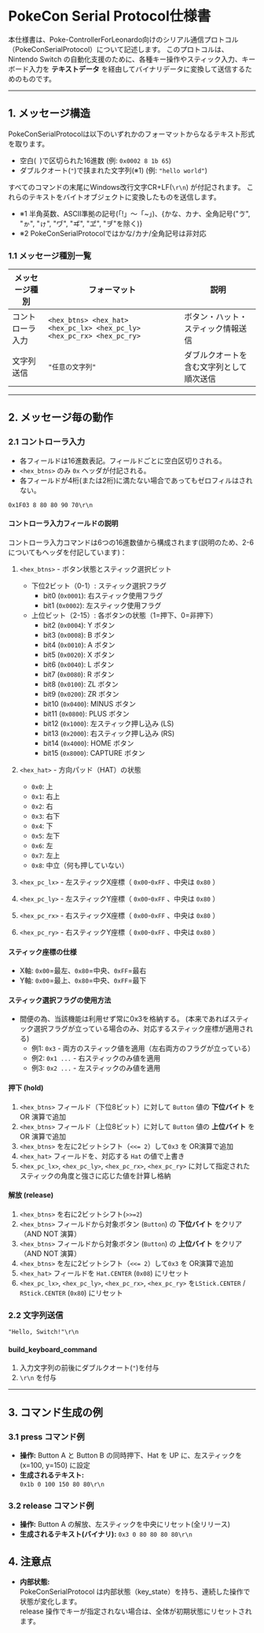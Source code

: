 # PokeCon Serial Protocol仕様書

本仕様書は、Poke-ControllerForLeonardo向けのシリアル通信プロトコル（PokeConSerialProtocol）について記述します。
このプロトコルは、Nintendo Switch の自動化支援のために、各種キー操作やスティック入力、キーボード入力を **テキストデータ** を経由してバイナリデータに変換して送信するためのものです。

---

## 1. メッセージ構造
PokeConSerialProtocolは以下のいずれかのフォーマットからなるテキスト形式を取ります。
- 空白(` `)で区切られた16進数 (例: `0x0002 8 1b 65`)
- ダブルクオート(`"`)で挟まれた文字列(※1) (例: `"hello world"`)

すべてのコマンドの末尾にWindows改行文字CR+LF(`\r\n`) が付記されます。 これらのテキストをバイトオブジェクトに変換したものを送信します。

- ※1 半角英数、ASCII準拠の記号(「!」～「~」)、\{かな、カナ、全角記号("ゔ", "ゕ", "ゖ", "ヷ", "ヸ", "ヹ", "ヺ"を除く)\}
- ※2 PokeConSerialProtocolではかな/カナ/全角記号は非対応

### 1.1 メッセージ種別一覧

| メッセージ種別           | フォーマット                                                                    | 説明                               |
|--------------------|-------------------------------------------------------------------------------|------------------------------------|
| コントローラ入力   | `<hex_btns> <hex_hat> <hex_pc_lx> <hex_pc_ly> <hex_pc_rx> <hex_pc_ry>`         | ボタン・ハット・スティック情報送信 |
| 文字列送信         | `"任意の文字列"`                                                              | ダブルクオートを含む文字列として順次送信   |

---

## 2. メッセージ毎の動作

### 2.1 コントローラ入力
- 各フィールドは16進数表記。フィールドごとに空白区切りされる。
- `<hex_btns>` のみ `0x` ヘッダが付記される。
- 各フィールドが4桁(または2桁)に満たない場合であってもゼロフィルはされない。

```
0x1F03 8 80 80 90 70\r\n
```

#### コントローラ入力フィールドの説明
コントローラ入力コマンドは6つの16進数値から構成されます(説明のため、2-6についてもヘッダを付記しています)：

1. `<hex_btns>` - ボタン状態とスティック選択ビット
   - 下位2ビット（0-1）: スティック選択フラグ
     - bit0  (`0x0001`): 右スティック使用フラグ
     - bit1  (`0x0002`): 左スティック使用フラグ
   - 上位ビット（2-15）: 各ボタンの状態（1=押下、0=非押下）
     - bit2  (`0x0004`): Y ボタン
     - bit3  (`0x0008`): B ボタン
     - bit4  (`0x0010`): A ボタン
     - bit5  (`0x0020`): X ボタン
     - bit6  (`0x0040`): L ボタン
     - bit7  (`0x0080`): R ボタン
     - bit8  (`0x0100`): ZL ボタン
     - bit9  (`0x0200`): ZR ボタン
     - bit10 (`0x0400`): MINUS ボタン
     - bit11 (`0x0800`): PLUS ボタン
     - bit12 (`0x1000`): 左スティック押し込み (LS)
     - bit13 (`0x2000`): 右スティック押し込み (RS)
     - bit14 (`0x4000`): HOME ボタン
     - bit15 (`0x8000`): CAPTURE ボタン

2. `<hex_hat>` - 方向パッド（HAT）の状態
   - `0x0`: 上
   - `0x1`: 右上
   - `0x2`: 右
   - `0x3`: 右下
   - `0x4`: 下
   - `0x5`: 左下
   - `0x6`: 左
   - `0x7`: 左上
   - `0x8`: 中立（何も押していない）

3. `<hex_pc_lx>` - 左スティックX座標（ `0x00`-`0xFF` 、中央は `0x80` ）
4. `<hex_pc_ly>` - 左スティックY座標（ `0x00`-`0xFF` 、中央は `0x80` ）
5. `<hex_pc_rx>` - 右スティックX座標（ `0x00`-`0xFF` 、中央は `0x80` ）
6. `<hex_pc_ry>` - 右スティックY座標（ `0x00`-`0xFF` 、中央は `0x80` ）

#### スティック座標の仕様
- X軸: `0x00`=最左、`0x80`=中央、`0xFF`=最右
- Y軸: `0x00`=最上、`0x80`=中央、`0xFF`=最下

#### スティック選択フラグの使用方法
- 間便の為、当該機能は利用せず常に0x3を格納する。 (本来であればスティック選択フラグが立っている場合のみ、対応するスティック座標が適用される)
    - 例1: `0x3` - 両方のスティック値を適用（左右両方のフラグが立っている）
    - 例2: `0x1 ...` - 右スティックのみ値を適用
    - 例3: `0x2 ...` - 左スティックのみ値を適用

#### **押下 (hold)**
1. `<hex_btns>` フィールド（下位8ビット）に対して `Button` 値の **下位バイト** を OR 演算で追加
2. `<hex_btns>` フィールド（上位8ビット）に対して `Button` 値の **上位バイト** を OR 演算で追加
3. `<hex_btns>` を左に2ビットシフト（`<<= 2`）して`0x3` を OR演算で追加
4. `<hex_hat>` フィールドを、対応する `Hat` の値で上書き
5. `<hex_pc_lx>`, `<hex_pc_ly>`, `<hex_pc_rx>`, `<hex_pc_ry>` に対して指定されたスティックの角度と強さに応じた値を計算し格納

#### **解放 (release)**
1. `<hex_btns>` を右に2ビットシフト(`>>=2`)
2. `<hex_btns>` フィールドから対象ボタン (`Button`) の **下位バイト** をクリア（AND NOT 演算）
3. `<hex_btns>` フィールドから対象ボタン (`Button`) の **上位バイト** をクリア（AND NOT 演算）
4. `<hex_btns>` を左に2ビットシフト（`<<= 2`）して`0x3` を OR演算で追加
5. `<hex_hat>` フィールドを `Hat.CENTER` (`0x08`) にリセット
6. `<hex_pc_lx>`, `<hex_pc_ly>`, `<hex_pc_rx>`, `<hex_pc_ry>` を`LStick.CENTER` / `RStick.CENTER` (`0x80`) にリセット

### 2.2 文字列送信
```
"Hello, Switch!"\r\n
```

#### **build_keyboard_command**
1. 入力文字列の前後にダブルクオート(`"`)を付与
2. `\r\n` を付与

---

## 3. コマンド生成の例
### 3.1 press コマンド例
- **操作:** Button A と Button B の同時押下、Hat を UP に、左スティックを (x=100, y=150) に設定  
- **生成されるテキスト:**  
`0x1b 0 100 150 80 80\r\n` 

### 3.2 release コマンド例
- **操作:** Button A の解放、左スティックを中央にリセット(全リリース)  
- **生成されるテキスト(バイナリ):**
`0x3 0 80 80 80 80\r\n`

## 4. 注意点
- **内部状態:**  
PokeConSerialProtocol は内部状態（key_state）を持ち、連続した操作で状態が変化します。  
release 操作でキーが指定されない場合は、全体が初期状態にリセットされます。
